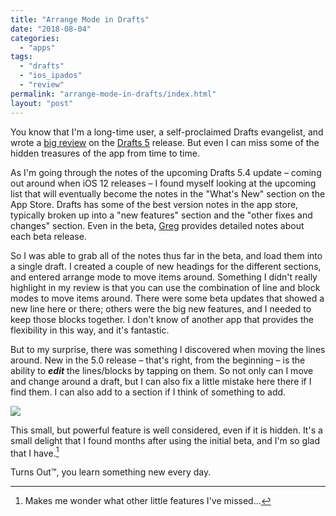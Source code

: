 ```yaml
---
title: "Arrange Mode in Drafts"
date: "2018-08-04"
categories: 
  - "apps"
tags: 
  - "drafts"
  - "ios_ipados"
  - "review"
permalink: "arrange-mode-in-drafts/index.html"
layout: "post"
---
```


You know that I'm a long-time user, a self-proclaimed Drafts evangelist, and wrote a [big review](https://www.macstories.net/reviews/drafts-5-the-macstories-review/) on the [Drafts 5](https://itunes.apple.com/us/app/id1236254471?at=1001l4VZ) release. But even I can miss some of the hidden treasures of the app from time to time.

As I'm going through the notes of the upcoming Drafts 5.4 update – coming out around when iOS 12 releases – I found myself looking at the upcoming list that will eventually become the notes in the "What's New" section on the App Store. Drafts has some of the best version notes in the app store, typically broken up into a "new features" section and the "other fixes and changes" section. Even in the beta, [Greg](https://twitter.com/agiletortoise/) provides detailed notes about each beta release.

So I was able to grab all of the notes thus far in the beta, and load them into a single draft. I created a couple of new headings for the different sections, and entered arrange mode to move items around. Something I didn't really highlight in my review is that you can use the combination of line and block modes to move items around. There were some beta updates that showed a new line here or there; others were the big new features, and I needed to keep those blocks together. I don't know of another app that provides the flexibility in this way, and it's fantastic.

But to my surprise, there was something I discovered when moving the lines around. New in the 5.0 release – that's right, from the beginning – is the ability to **_edit_** the lines/blocks by tapping on them. So not only can I move and change around a draft, but I can also fix a little mistake here there if I find them. I can also add to a section if I think of something to add.

[![](/images/08B5AAB8-51D2-43D3-8A92-B152CF426D0A-925x1024.jpeg)](https://www.nahumck.me/wp-content/uploads/2018/08/08B5AAB8-51D2-43D3-8A92-B152CF426D0A.jpeg)

This small, but powerful feature is well considered, even if it is hidden. It's a small delight that I found months after using the initial beta, and I'm so glad that I have.[^1]

Turns Out™, you learn something new every day.

[^1]: Makes me wonder what other little features I've missed…
